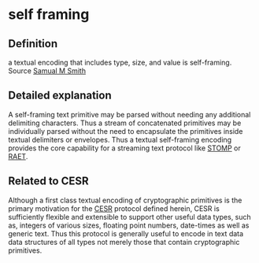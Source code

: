 # self framing
## Definition
a textual encoding that includes type, size, and value is self-framing.  
Source [Samual M Smith](https://www.ietf.org/archive/id/draft-ssmith-cesr-02.txt)

## Detailed explanation
A self-framing text primitive may be parsed without needing any additional delimiting characters. Thus a stream of concatenated primitives may be individually parsed without the need to encapsulate the primitives inside textual delimiters or envelopes. Thus a textual self-framing encoding provides the core capability for a streaming text protocol like [STOMP](https://en.wikipedia.org/wiki/Streaming_Text_Oriented_Messaging_Protocol) or [RAET](https://github.com/RaetProtocol/raet).

## Related to CESR
Although a first class textual encoding of cryptographic primitives is the primary motivation for the [CESR](composable-event-streaming-representation) protocol defined herein, CESR is sufficiently flexible and extensible to support other useful data types, such as, integers of various sizes, floating point numbers, date-times as well as generic text. Thus this protocol is generally useful to encode in text data data structures of all types not merely those that contain cryptographic primitives.